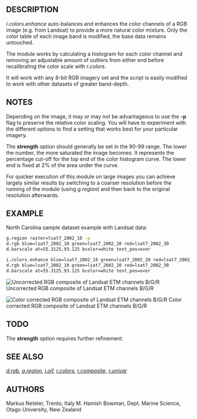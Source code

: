 ## DESCRIPTION

*i.colors.enhance* auto-balances and enhances the color channels of a
RGB image (e.g. from Landsat) to provide a more natural color mixture.
Only the color table of each image band is modified, the base data
remains untouched.

The module works by calculating a histogram for each color channel and
removing an adjustable amount of outliers from either end before
recalibrating the color scale with *r.colors*.

It will work with any 8-bit RGB imagery set and the script is easily
modified to work with other datasets of greater band-depth.

## NOTES

Depending on the image, it may or may not be advantageous to use the
**-p** flag to preserve the relative color scaling. You will have to
experiment with the different options to find a setting that works best
for your particular imagery.

The **strength** option should generally be set in the 90-99 range. The
lower the number, the more saturated the image becomes. It represents
the percentage cut-off for the top end of the color histogram curve. The
lower end is fixed at 2% of the area under the curve.

For quicker execution of this module on large images you can achieve
largely similar results by switching to a coarser resolution before the
running of the module (using *g.region*) and then back to the original
resolution afterwards.

## EXAMPLE

North Carolina sample dataset example with Landsat data:

```bash
g.region raster=lsat7_2002_10 -p
d.rgb blue=lsat7_2002_10 green=lsat7_2002_20 red=lsat7_2002_30
d.barscale at=55.3125,93.125 bcolor=white text_pos=over

i.colors.enhance blue=lsat7_2002_10 green=lsat7_2002_20 red=lsat7_2002_30 strength=95
d.rgb blue=lsat7_2002_10 green=lsat7_2002_20 red=lsat7_2002_30
d.barscale at=55.3125,93.125 bcolor=white text_pos=over
```

![Uncorrected RGB composite of Landsat ETM channels
B/G/R](i_colors_enhance_uncorrected.jpg)
Uncorrected RGB composite of Landsat ETM channels B/G/R

![Color corrected RGB composite of Landsat ETM channels
B/G/R](i_colors_enhance_corrected.jpg)
Color corrected RGB composite of Landsat ETM channels B/G/R

## TODO

The **strength** option requires further refinement.

## SEE ALSO

*[d.rgb](d.rgb.md), [g.region](g.region.md), [i.oif](i.oif.md),
[r.colors](r.colors.md), [r.composite](r.composite.md),
[r.univar](r.univar.md)*

## AUTHORS

Markus Neteler, Trento, Italy
M. Hamish Bowman, Dept. Marine Science, Otago University, New Zealand
